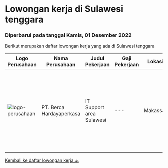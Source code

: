
  # Lowongan kerja di Sulawesi tenggara

  ### Diperbarui pada tanggal Kamis, 01 Desember 2022

  Berikut merupakan daftar lowongan kerja yang ada di Sulawesi tenggara

  |Logo Perusahaan | Nama Perusahaan | Judul Pekerjaan | Gaji Pekerjaan | Lokasi | Deskripsi | Tanggal diunggah | Pranala |
  | -------------- | --------------- | --------------- | --------- | --------- | -------------- | ------- | ----------- |
  |![logo-perusahaan](https://image-service-cdn.seek.com.au/6a76252207cfed561e664c874d4631f4aefd8409/ee4dce1061f3f616224767ad58cb2fc751b8d2dc)|PT. Berca Hardayaperkasa|IT Support area Sulawesi|---|Makassar|Tugas &amp; Tanggung Jawab: Install PC dan laptop dari sisi hardware dan software didalamnya. Troubleshooting terhadap perangkat jika ada kerusakan...|Kamis, 17 November 2022|https://www.jobstreet.co.id/id/job/it-support-area-sulawesi-4109935?token=0~284f717c-6a96-4c47-a6bc-4c0353c85c9f&sectionRank=1&jobId=jobstreet-id-job-4109935|


  [Kembali ke daftar lowongan kerja 🔙](../README.md#daftar-lowongan-kerja)
  